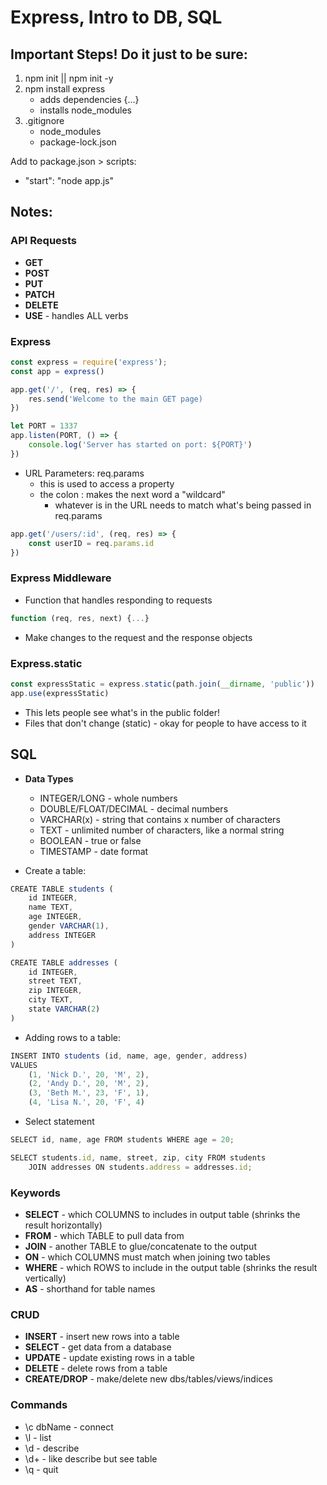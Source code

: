 # Express, Intro to DB, SQL

## Important Steps! **Do it just to be sure**:
1. npm init || npm init -y
2. npm install express
    - adds dependencies {...}
    - installs node_modules
3. .gitignore
    - node_modules
    - package-lock.json

Add to package.json > scripts:
- "start": "node app.js"


## Notes:
### **API Requests**
- **GET**
- **POST**
- **PUT**
- **PATCH**
- **DELETE**
- **USE** - handles ALL verbs


### **Express**
``` Javascript
const express = require('express');
const app = express() 
```

``` Javascript
app.get('/', (req, res) => {
    res.send('Welcome to the main GET page)
})
```

``` Javascript
let PORT = 1337
app.listen(PORT, () => {
    console.log('Server has started on port: ${PORT}')
})
``` 
- URL Parameters: req.params
    - this is used to access a property
    - the colon : makes the next word a "wildcard"
        - whatever is in the URL needs to match what's being passed in req.params

``` Javascript 
app.get('/users/:id', (req, res) => {
    const userID = req.params.id
})
```

### **Express Middleware**
- Function that handles responding to requests
```Javascript
function (req, res, next) {...}
```
- Make changes to the request and the response objects

### **Express.static**
``` Javascript
const expressStatic = express.static(path.join(__dirname, 'public'))
app.use(expressStatic)
```
- This lets people see what's in the public folder!
- Files that don't change (static) - okay for people to have access to it

## **SQL**
- **Data Types**
    - INTEGER/LONG - whole numbers
    - DOUBLE/FLOAT/DECIMAL - decimal numbers
    - VARCHAR(x) - string that contains x number of characters
    - TEXT - unlimited number of characters, like a normal string
    - BOOLEAN - true or false
    - TIMESTAMP - date format

- Create a table:
``` Javascript
CREATE TABLE students (
    id INTEGER,
    name TEXT,
    age INTEGER,
    gender VARCHAR(1),
    address INTEGER
)

CREATE TABLE addresses (
    id INTEGER,
    street TEXT,
    zip INTEGER,
    city TEXT,
    state VARCHAR(2)
)
```

- Adding rows to a table:
``` Javascript
INSERT INTO students (id, name, age, gender, address)
VALUES
    (1, 'Nick D.', 20, 'M', 2),
    (2, 'Andy D.', 20, 'M', 2),
    (3, 'Beth M.', 23, 'F', 1),
    (4, 'Lisa N.', 20, 'F', 4)
```

- Select statement
``` Javascript
SELECT id, name, age FROM students WHERE age = 20;

SELECT students.id, name, street, zip, city FROM students
    JOIN addresses ON students.address = addresses.id;
```

### **Keywords**
- **SELECT** - which COLUMNS to includes in output table (shrinks the result horizontally)
- **FROM** - which TABLE to pull data from
- **JOIN** - another TABLE to glue/concatenate to the output
- **ON** - which COLUMNS must match when joining two tables
- **WHERE** - which ROWS to include in the output table (shrinks the result vertically)
- **AS** - shorthand for table names

### **CRUD**
- **INSERT** - insert new rows into a table
- **SELECT** - get data from a database
- **UPDATE** - update existing rows in a table
- **DELETE** - delete rows from a table
- **CREATE/DROP** - make/delete new dbs/tables/views/indices

### **Commands**
- \c dbName - connect
- \l - list
- \d - describe
- \d+ - like describe but see table
- \q - quit